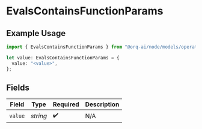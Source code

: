 # EvalsContainsFunctionParams

## Example Usage

```typescript
import { EvalsContainsFunctionParams } from "@orq-ai/node/models/operations";

let value: EvalsContainsFunctionParams = {
  value: "<value>",
};
```

## Fields

| Field              | Type               | Required           | Description        |
| ------------------ | ------------------ | ------------------ | ------------------ |
| `value`            | *string*           | :heavy_check_mark: | N/A                |
